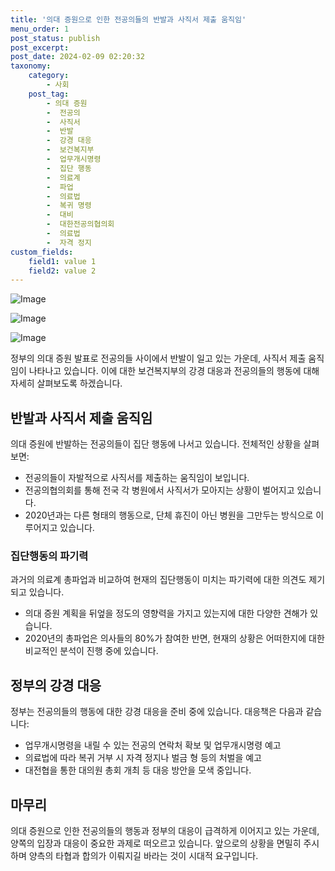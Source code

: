 ```yaml
---
title: '의대 증원으로 인한 전공의들의 반발과 사직서 제출 움직임'
menu_order: 1
post_status: publish
post_excerpt: 
post_date: 2024-02-09 02:20:32
taxonomy:
    category:
        - 사회
    post_tag:
        - 의대 증원
        -  전공의
        -  사직서
        -  반발
        -  강경 대응
        -  보건복지부
        -  업무개시명령
        -  집단 행동
        -  의료계
        -  파업
        -  의료법
        -  복귀 명령
        -  대비
        -  대한전공의협의회
        -  의료법
        -  자격 정지
custom_fields:
    field1: value 1
    field2: value 2
---
```


![Image](https://imgnews.pstatic.net/image/022/2024/02/08/20240208502898_20240208080301475.jpg?type=w647)

![Image](https://imgnews.pstatic.net/image/022/2024/02/08/20240208502903_20240208080301478.jpg?type=w647)

![Image](https://imgnews.pstatic.net/image/022/2024/02/08/20240208502909_20240208080301481.jpg?type=w647)

정부의 의대 증원 발표로 전공의들 사이에서 반발이 일고 있는 가운데, 사직서 제출 움직임이 나타나고 있습니다. 이에 대한 보건복지부의 강경 대응과 전공의들의 행동에 대해 자세히 살펴보도록 하겠습니다.
## 반발과 사직서 제출 움직임
의대 증원에 반발하는 전공의들이 집단 행동에 나서고 있습니다. 전체적인 상황을 살펴보면:
- 전공의들이 자발적으로 사직서를 제출하는 움직임이 보입니다.
- 전공의협의회를 통해 전국 각 병원에서 사직서가 모아지는 상황이 벌어지고 있습니다.
- 2020년과는 다른 형태의 행동으로, 단체 휴진이 아닌 병원을 그만두는 방식으로 이루어지고 있습니다.
### 집단행동의 파기력
과거의 의료계 총파업과 비교하여 현재의 집단행동이 미치는 파기력에 대한 의견도 제기되고 있습니다.
- 의대 증원 계획을 뒤엎을 정도의 영향력을 가지고 있는지에 대한 다양한 견해가 있습니다.
- 2020년의 총파업은 의사들의 80%가 참여한 반면, 현재의 상황은 어떠한지에 대한 비교적인 분석이 진행 중에 있습니다.
## 정부의 강경 대응
정부는 전공의들의 행동에 대한 강경 대응을 준비 중에 있습니다. 대응책은 다음과 같습니다:
- 업무개시명령을 내릴 수 있는 전공의 연락처 확보 및 업무개시명령 예고
- 의료법에 따라 복귀 거부 시 자격 정지나 벌금 형 등의 처벌을 예고
- 대전협을 통한 대의원 총회 개최 등 대응 방안을 모색 중입니다.
## 마무리
의대 증원으로 인한 전공의들의 행동과 정부의 대응이 급격하게 이어지고 있는 가운데, 양쪽의 입장과 대응이 중요한 과제로 떠오르고 있습니다. 앞으로의 상황을 면밀히 주시하며 양측의 타협과 합의가 이뤄지길 바라는 것이 시대적 요구입니다.
